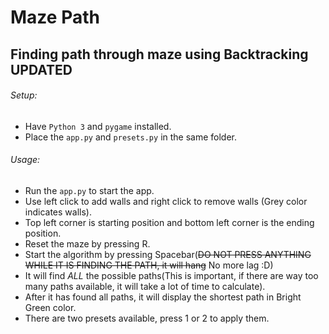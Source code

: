 # Maze Path
## **Finding path through maze using Backtracking** **UPDATED**

###### Setup:
- Have `Python 3` and `pygame` installed.
- Place the `app.py` and `presets.py` in the same folder.

###### Usage:

- Run the `app.py` to start the app.
- Use left click to add walls and right click to remove walls (Grey color indicates walls).
- Top left corner is starting position and bottom left corner is the ending position.
- Reset the maze by pressing R.
- Start the algorithm by pressing Spacebar(~~DO NOT PRESS ANYTHING WHILE IT IS FINDING THE PATH, it will hang~~ No more lag :D)
- It will find *ALL* the possible paths(This is important, if there are way too many paths available, it will take a lot of time to calculate).
- After it has found all paths, it will display the shortest path in Bright Green color.
- There are two presets available, press 1 or 2 to apply them.
